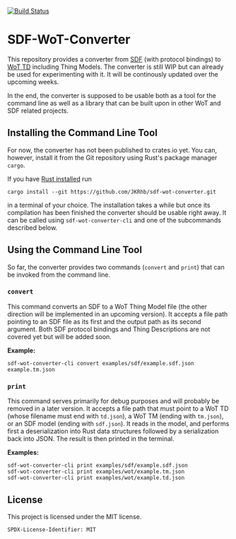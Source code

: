 [![Build Status](https://github.com/JKRhb/sdf-wot-converter/actions/workflows/rust.yml/badge.svg)](https://github.com/JKRhb/sdf-wot-converter/actions/workflows/rust.yml)

# SDF-WoT-Converter

This repository provides a converter from [SDF](https://datatracker.ietf.org/doc/html/draft-ietf-asdf-sdf-05) (with protocol bindings) to [WoT TD](https://www.w3.org/TR/wot-thing-description/) including Thing Models.
The converter is still WIP but can already be used for experimenting with it.
It will be continously updated over the upcoming weeks.

In the end, the converter is supposed to be usable both as a tool for the command line as well as a library that can be built upon in other WoT and SDF related projects.

## Installing the Command Line Tool

For now, the converter has not been published to crates.io yet.
You can, however, install it from the Git repository using Rust's package manager `cargo`.

If you have [Rust installed](https://www.rust-lang.org/tools/install) run

```
cargo install --git https://github.com/JKRhb/sdf-wot-converter.git
```

in a terminal of your choice.
The installation takes a while but once its compilation has been finished the converter should be usable right away.
It can be called using `sdf-wot-converter-cli` and one of the subcommands described below.

## Using the Command Line Tool

So far, the converter provides two commands (`convert` and `print`) that can be invoked from the command line.

### `convert`

This command converts an SDF to a WoT Thing Model file (the other direction will be implemented in an upcoming version).
It accepts a file path pointing to an SDF file as its first and the output path as its second argument.
Both SDF protocol bindings and Thing Descriptions are not covered yet but will be added soon.

**Example:**

```
sdf-wot-converter-cli convert examples/sdf/example.sdf.json example.tm.json
```

### `print`

This command serves primarily for debug purposes and will probably be removed in a later version.
It accepts a file path that must point to a WoT TD (whose filename must end with `td.json`), a WoT TM (ending with `tm.json`), or an SDF model (ending with `sdf.json`).
It reads in the model, and performs first a deserialization into Rust data structures followed by a serialization back into JSON.
The result is then printed in the terminal.

**Examples:**

```
sdf-wot-converter-cli print examples/sdf/example.sdf.json
sdf-wot-converter-cli print examples/wot/example.tm.json
sdf-wot-converter-cli print examples/wot/example.td.json
```

## License

This project is licensed under the MIT license.

```
SPDX-License-Identifier: MIT
```
